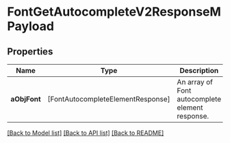 # FontGetAutocompleteV2ResponseMPayload

## Properties
Name | Type | Description | Notes
------------ | ------------- | ------------- | -------------
**aObjFont** | [FontAutocompleteElementResponse] | An array of Font autocomplete element response. | [optional] 

[[Back to Model list]](../README.md#documentation-for-models) [[Back to API list]](../README.md#documentation-for-api-endpoints) [[Back to README]](../README.md)


